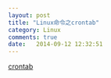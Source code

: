 ```yaml
---
layout: post
title: "Linux命令之crontab"
category: Linux
comments: true
date:   2014-09-12 12:32:51
---
```


[crontab](http://blog.csdn.net/ethanzhao/article/details/4406017)
